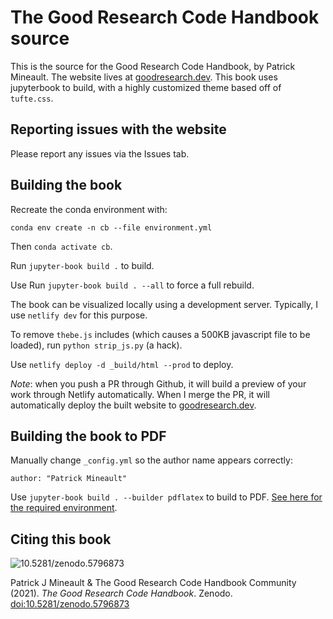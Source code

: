 # The Good Research Code Handbook source

This is the source for the Good Research Code Handbook, by Patrick Mineault. The website lives at [goodresearch.dev](https://goodresearch.dev). This book uses jupyterbook to build, with a highly customized theme based off of `tufte.css`.

## Reporting issues with the website

Please report any issues via the Issues tab.

## Building the book

Recreate the conda environment with:

`conda env create -n cb --file environment.yml`

Then `conda activate cb`.

Run `jupyter-book build .` to build.

Use Run `jupyter-book build . --all` to force a full rebuild.

The book can be visualized locally using a development server. Typically, I use `netlify dev` for this purpose.

To remove `thebe.js` includes (which causes a 500KB javascript file to be loaded), run `python strip_js.py` (a hack).

Use `netlify deploy -d _build/html --prod` to deploy.

_Note_: when you push a PR through Github, it will build a preview of your work through Netlify automatically. When I merge the PR, it will automatically deploy the built website to [goodresearch.dev](https://goodresearch.dev).

## Building the book to PDF

Manually change `_config.yml` so the author name appears correctly:

`author: "Patrick Mineault"`

Use `jupyter-book build . --builder pdflatex` to build to PDF. [See here for the required environment](https://jupyterbook.org/advanced/pdf.html).

## Citing this book

<img data-toggle="modal" data-target="[data-modal='10.5281-zenodo.5796873']" src="https://zenodo.org/badge/398390273.svg" alt="10.5281/zenodo.5796873" />

Patrick J Mineault & The Good Research Code Handbook Community (2021). _The Good Research Code Handbook_. Zenodo. [doi:10.5281/zenodo.5796873](https://dx.doi.org/10.5281/zenodo.5796873)
